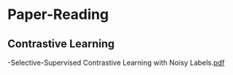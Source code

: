 # Paper-Reading

## Contrastive Learning

-Selective-Supervised Contrastive Learning with Noisy Labels.[pdf](https://arxiv.org/pdf/2203.04181.pdf)
